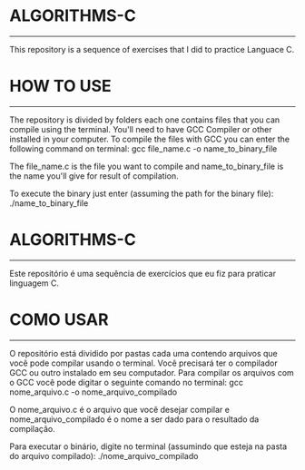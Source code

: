 # ALGORITHMS-C
--------------------------------------------------------
This repository is a sequence of exercises that I did
to practice Languace C.

# HOW TO USE
--------------------------------------------------------
The repository is divided by folders each one contains
files that you can compile using the terminal.
You'll need to have GCC Compiler or other installed in your computer.
To compile the files with GCC you can enter the following command on terminal:
  gcc file_name.c -o name_to_binary_file

The file_name.c is the file you want to compile and name_to_binary_file is the name you'll give for result of compilation.

To execute the binary just enter (assuming the path for the binary file): ./name_to_binary_file



# ALGORITHMS-C
--------------------------------------------------------
Este repositório é uma sequência de exercícios que eu fiz
para praticar linguagem C.

# COMO USAR
--------------------------------------------------------
O repositório está dividido por pastas cada uma contendo arquivos que você pode compilar usando o terminal.
Você precisará ter o compilador GCC ou outro instalado em seu computador.
Para compilar os arquivos com o GCC você pode digitar o seguinte comando no terminal:
  gcc nome_arquivo.c -o nome_arquivo_compilado

O nome_arquivo.c é o arquivo que você desejar compilar e nome_arquivo_compilado é o nome a ser dado para o resultado da compilação.

Para executar o binário, digite no terminal (assumindo que esteja na pasta do arquivo compilado): ./nome_arquivo_compilado
